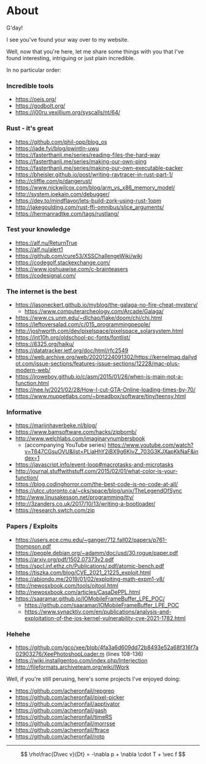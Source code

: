 # About

G'day!

I see you've found your way over to my website.

Well, now that you're here, let me share some things with you that I've found interesting, intriguing or just plain incredible.

In no particular order:

### Incredible tools

* <https://oeis.org/>
* <https://godbolt.org/>
* <https://j00ru.vexillium.org/syscalls/nt/64/>

### Rust - it's great

* <https://github.com/phil-opp/blog_os>
* <https://jade.fyi/blog/pwintln-uwu>
* <https://fasterthanli.me/series/reading-files-the-hard-way>
* <https://fasterthanli.me/series/making-our-own-ping>
* <https://fasterthanli.me/series/making-our-own-executable-packer>
* <https://bheisler.github.io/post/writing-raytracer-in-rust-part-1/>
* <http://cliffle.com/p/dangerust/>
* <https://www.nickwilcox.com/blog/arm_vs_x86_memory_model/>
* <http://system.joekain.com/debugger/>
* <https://dev.to/mindflavor/lets-build-zork-using-rust-1opm>
* <http://jakegoulding.com/rust-ffi-omnibus/slice_arguments/>
* <https://hermanradtke.com/tags/rustlang/>

### Test your knowledge

* <https://alf.nu/ReturnTrue>
* <https://alf.nu/alert1>
* <https://github.com/cure53/XSSChallengeWiki/wiki>
* <https://codegolf.stackexchange.com/>
* <https://www.joshuawise.com/c-brainteasers>
* <https://codesignal.com/>

### The internet is the best

* <https://jasoneckert.github.io/myblog/the-galaga-no-fire-cheat-mystery/>
    * <https://www.computerarcheology.com/Arcade/Galaga/>
* <https://www.cs.unm.edu/~dlchao/flake/doom/chi/chi.html>
* <https://leftoversalad.com/c/015_programmingpeople/>
* <http://joshworth.com/dev/pixelspace/pixelspace_solarsystem.html>
* <https://int10h.org/oldschool-pc-fonts/fontlist/>
* <https://8325.org/haiku/>
* <https://datatracker.ietf.org/doc/html/rfc2549>
* <https://web.archive.org/web/20201224091302/https://kernelmag.dailydot.com/issue-sections/features-issue-sections/12228/mac-plus-modern-web/>
* <https://jroweboy.github.io/c/asm/2015/01/26/when-is-main-not-a-function.html>
* <https://nee.lv/2021/02/28/How-I-cut-GTA-Online-loading-times-by-70/>
* <https://www.muppetlabs.com/~breadbox/software/tiny/teensy.html>

### Informative

* <https://marijnhaverbeke.nl/blog/>
* <https://www.bamsoftware.com/hacks/zipbomb/>
* <http://www.welchlabs.com/imaginarynumbersbook>
    * (accompanying YouTube series) <https://www.youtube.com/watch?v=T647CGsuOVU&list=PLiaHhY2iBX9g6KIvZ_703G3KJXapKkNaF&index=1>
* <https://javascript.info/event-loop#macrotasks-and-microtasks>
* <http://journal.stuffwithstuff.com/2015/02/01/what-color-is-your-function/>
* <https://blog.codinghorror.com/the-best-code-is-no-code-at-all/>
* <https://utcc.utoronto.ca/~cks/space/blog/unix/TheLegendOfSync>
* <http://www.linusakesson.net/programming/tty/>
* <http://3zanders.co.uk/2017/10/13/writing-a-bootloader/>
* <https://research.swtch.com/zip>

### Papers / Exploits

* <https://users.ece.cmu.edu/~ganger/712.fall02/papers/p761-thompson.pdf>
* <https://people.debian.org/~adamm/doc/usd/30.rogue/paper.pdf>
* <https://arxiv.org/pdf/1502.07373v2.pdf>
* <https://spcl.inf.ethz.ch/Publications/.pdf/atomic-bench.pdf>
* <https://tiszka.com/blog/CVE_2021_21225_exploit.html>
* <https://abiondo.me/2019/01/02/exploiting-math-expm1-v8/>
* <http://newosxbook.com/tools/ojtool.html>
* <http://newosxbook.com/articles/CasaDePPL.html>
* <https://saaramar.github.io/IOMobileFrameBuffer_LPE_POC/>
    * <https://github.com/saaramar/IOMobileFrameBuffer_LPE_POC>
    * <https://www.synacktiv.com/en/publications/analysis-and-exploitation-of-the-ios-kernel-vulnerability-cve-2021-1782.html>

### Hehehe

* <https://github.com/gco/xee/blob/4fa3a6d609dd72b8493e52a68f316f7a02903276/XeePhotoshopLoader.m> (lines 108-136)
* <https://wiki.installgentoo.com/index.php/Interjection>
* <http://fileformats.archiveteam.org/wiki/IWork>

Well, if you're still perusing, here's some projects I've enjoyed doing:

* <https://github.com/acheronfail/repgrep>
* <https://github.com/acheronfail/pixel-picker>
* <https://github.com/acheronfail/apptivator>
* <https://github.com/acheronfail/gash>
* <https://github.com/acheronfail/timeRS>
* <https://github.com/acheronfail/morrsse>
* <https://github.com/acheronfail/ftrace>
* <https://github.com/acheronfail/rotp>

---

$$ \rho\frac{D\vec v}{Dt} = -\nabla p + \nabla \cdot T + \vec f $$
